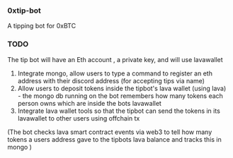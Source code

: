 ### 0xtip-bot
A tipping bot for 0xBTC


### TODO
The tip bot will have an Eth account , a private key, and will use lavawallet 


1. Integrate mongo, allow users to type a command to register an eth address with their discord address  (for accepting tips via name)
2. Allow users to deposit tokens inside the tipbot's lava wallet (using lava) - the mongo db running on the bot remembers how many tokens each person owns which are inside the bots lavawallet  
3. Integrate lava wallet tools so that the tipbot can send the tokens in its lavawallet to other users using offchain tx

(The bot checks lava smart contract events via web3 to tell how many tokens a users address gave to the tipbots lava balance and tracks this in mongo )
